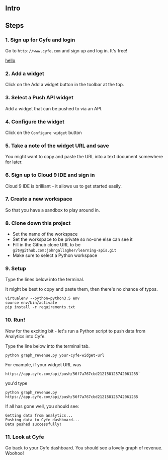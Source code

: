 ## Intro



## Steps

### 1. Sign up for Cyfe and login

Go to `http://www.cyfe.com` and sign up and log in. It's free!

[hello](http://jeffsuderman.com/wp-content/uploads/2015/10/WOW.png)

### 2. Add a widget

Click on the Add a widget button in the toolbar at the top.

### 3. Select a Push API widget

Add a widget that can be pushed to via an API.

### 4. Configure the widget

Click on the `Configure widget` button

### 5. Take a note of the widget URL and save

You might want to copy and paste the URL into a text document somewhere for later.

### 6. Sign up to Cloud 9 IDE and sign in

Cloud 9 IDE is brilliant - it allows us to get started easily.

### 7. Create a new workspace

So that you have a sandbox to play around in.

### 8. Clone down this project

* Set the name of the workspace
* Set the workspace to be private so no-one else can see it
* Fill in the Github clone URL to be `git@github.com:johngallagher/learning-apis.git`
* Make sure to select a Python workspace

### 9. Setup

Type the lines below into the terminal.

It might be best to copy and paste them, then there's no chance of typos.

```
virtualenv --python=python3.5 env
source env/bin/activate
pip install -r requirements.txt
```

### 10. Run!

Now for the exciting bit - let's run a Python script to push data from Analytics into Cyfe.

Type the line below into the terminal tab.

```
python graph_revenue.py your-cyfe-widget-url
```

For example, if your widget URL was

```
https://app.cyfe.com/api/push/56f7a767cbd212158125742061285`
```

you'd type

```
python graph_revenue.py https://app.cyfe.com/api/push/56f7a767cbd212158125742061285
```
If all has gone well, you should see:

```
Getting data from analytics...
Pushing data to Cyfe dashboard...
Data pushed successfully!
```

### 11. Look at Cyfe

Go back to your Cyfe dashboard. You should see a lovely graph of revenue. Woohoo!


